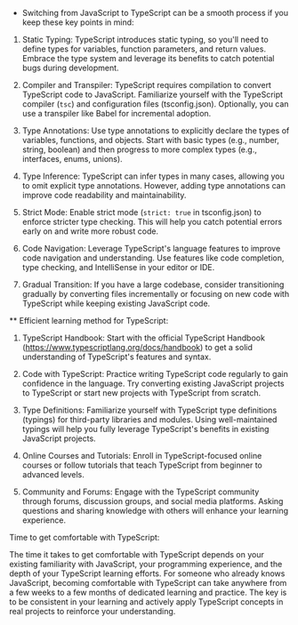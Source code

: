 * Switching from JavaScript to TypeScript can be a smooth process if you keep these key points in mind:

1. Static Typing: TypeScript introduces static typing, so you'll need to define types for variables, function parameters, and return values. Embrace the type system and leverage its benefits to catch potential bugs during development.

2. Compiler and Transpiler: TypeScript requires compilation to convert TypeScript code to JavaScript. Familiarize yourself with the TypeScript compiler (`tsc`) and configuration files (tsconfig.json). Optionally, you can use a transpiler like Babel for incremental adoption.

3. Type Annotations: Use type annotations to explicitly declare the types of variables, functions, and objects. Start with basic types (e.g., number, string, boolean) and then progress to more complex types (e.g., interfaces, enums, unions).

4. Type Inference: TypeScript can infer types in many cases, allowing you to omit explicit type annotations. However, adding type annotations can improve code readability and maintainability.

5. Strict Mode: Enable strict mode (`strict: true` in tsconfig.json) to enforce stricter type checking. This will help you catch potential errors early on and write more robust code.

6. Code Navigation: Leverage TypeScript's language features to improve code navigation and understanding. Use features like code completion, type checking, and IntelliSense in your editor or IDE.

7. Gradual Transition: If you have a large codebase, consider transitioning gradually by converting files incrementally or focusing on new code with TypeScript while keeping existing JavaScript code.

** Efficient learning method for TypeScript:

1. TypeScript Handbook: Start with the official TypeScript Handbook (https://www.typescriptlang.org/docs/handbook) to get a solid understanding of TypeScript's features and syntax.

2. Code with TypeScript: Practice writing TypeScript code regularly to gain confidence in the language. Try converting existing JavaScript projects to TypeScript or start new projects with TypeScript from scratch.

3. Type Definitions: Familiarize yourself with TypeScript type definitions (typings) for third-party libraries and modules. Using well-maintained typings will help you fully leverage TypeScript's benefits in existing JavaScript projects.

4. Online Courses and Tutorials: Enroll in TypeScript-focused online courses or follow tutorials that teach TypeScript from beginner to advanced levels.

5. Community and Forums: Engage with the TypeScript community through forums, discussion groups, and social media platforms. Asking questions and sharing knowledge with others will enhance your learning experience.

Time to get comfortable with TypeScript:

The time it takes to get comfortable with TypeScript depends on your existing familiarity with JavaScript, your programming experience, and the depth of your TypeScript learning efforts. For someone who already knows JavaScript, becoming comfortable with TypeScript can take anywhere from a few weeks to a few months of dedicated learning and practice. The key is to be consistent in your learning and actively apply TypeScript concepts in real projects to reinforce your understanding.